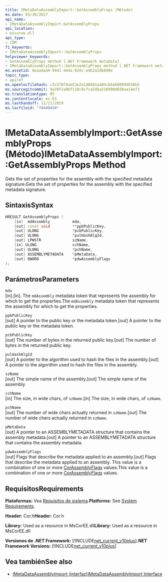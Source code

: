 ```yaml
---
title: IMetaDataAssemblyImport::GetAssemblyProps (Método)
ms.date: 03/30/2017
api_name:
- IMetaDataAssemblyImport.GetAssemblyProps
api_location:
- mscoree.dll
api_type:
- COM
f1_keywords:
- IMetaDataAssemblyImport::GetAssemblyProps
helpviewer_keywords:
- GetAssemblyProps method [.NET Framework metadata]
- IMetaDataAssemblyImport::GetAssemblyProps method [.NET Framework metadata]
ms.assetid: 0eaa4aa9-9441-444a-920c-e4b2a2db899e
topic_type:
- apiref
ms.openlocfilehash: c3c57074ae53e2e1d8d41aa04cb6eb6089db58b5
ms.sourcegitcommit: 9a39f2a06f110c9c7ca54ba216900d038aa14ef3
ms.translationtype: MT
ms.contentlocale: es-ES
ms.lasthandoff: 11/23/2019
ms.locfileid: "74449434"
---
```

# <a name="imetadataassemblyimportgetassemblyprops-method"></a><span data-ttu-id="b9669-102">IMetaDataAssemblyImport::GetAssemblyProps (Método)</span><span class="sxs-lookup"><span data-stu-id="b9669-102">IMetaDataAssemblyImport::GetAssemblyProps Method</span></span>
<span data-ttu-id="b9669-103">Gets the set of properties for the assembly with the specified metadata signature.</span><span class="sxs-lookup"><span data-stu-id="b9669-103">Gets the set of properties for the assembly with the specified metadata signature.</span></span>  
  
## <a name="syntax"></a><span data-ttu-id="b9669-104">Sintaxis</span><span class="sxs-lookup"><span data-stu-id="b9669-104">Syntax</span></span>  
  
```cpp  
HRESULT GetAssemblyProps (  
    [in]  mdAssembly          mda,  
    [out] const void          **ppbPublicKey,   
    [out] ULONG               *pcbPublicKey,  
    [out] ULONG               *pulHashAlgId,  
    [out] LPWSTR              szName,  
    [in] ULONG                cchName,  
    [out] ULONG               *pchName,  
    [out] ASSEMBLYMETADATA    *pMetaData,  
    [out] DWORD               *pdwAssemblyFlags  
);  
```  
  
## <a name="parameters"></a><span data-ttu-id="b9669-105">Parámetros</span><span class="sxs-lookup"><span data-stu-id="b9669-105">Parameters</span></span>  
 `mda`  
 <span data-ttu-id="b9669-106">[in].</span><span class="sxs-lookup"><span data-stu-id="b9669-106">[in].</span></span> <span data-ttu-id="b9669-107">The `mdAssembly` metadata token that represents the assembly for which to get the properties.</span><span class="sxs-lookup"><span data-stu-id="b9669-107">The `mdAssembly` metadata token that represents the assembly for which to get the properties.</span></span>  
  
 `ppbPublicKey`  
 <span data-ttu-id="b9669-108">[out] A pointer to the public key or the metadata token.</span><span class="sxs-lookup"><span data-stu-id="b9669-108">[out] A pointer to the public key or the metadata token.</span></span>  
  
 `pcbPublicKey`  
 <span data-ttu-id="b9669-109">[out] The number of bytes in the returned public key.</span><span class="sxs-lookup"><span data-stu-id="b9669-109">[out] The number of bytes in the returned public key.</span></span>  
  
 `pulHashAlgId`  
 <span data-ttu-id="b9669-110">[out] A pointer to the algorithm used to hash the files in the assembly.</span><span class="sxs-lookup"><span data-stu-id="b9669-110">[out] A pointer to the algorithm used to hash the files in the assembly.</span></span>  
  
 `szName`  
 <span data-ttu-id="b9669-111">[out] The simple name of the assembly.</span><span class="sxs-lookup"><span data-stu-id="b9669-111">[out] The simple name of the assembly.</span></span>  
  
 `cchName`  
 <span data-ttu-id="b9669-112">[in] The size, in wide chars, of `szName`.</span><span class="sxs-lookup"><span data-stu-id="b9669-112">[in] The size, in wide chars, of `szName`.</span></span>  
  
 `pchName`  
 <span data-ttu-id="b9669-113">[out] The number of wide chars actually returned in `szName`.</span><span class="sxs-lookup"><span data-stu-id="b9669-113">[out] The number of wide chars actually returned in `szName`.</span></span>  
  
 `pMetaData`  
 <span data-ttu-id="b9669-114">[out] A pointer to an ASSEMBLYMETADATA structure that contains the assembly metadata.</span><span class="sxs-lookup"><span data-stu-id="b9669-114">[out] A pointer to an ASSEMBLYMETADATA structure that contains the assembly metadata.</span></span>  
  
 `pdwAssemblyFlags`  
 <span data-ttu-id="b9669-115">[out] Flags that describe the metadata applied to an assembly.</span><span class="sxs-lookup"><span data-stu-id="b9669-115">[out] Flags that describe the metadata applied to an assembly.</span></span> <span data-ttu-id="b9669-116">This value is a combination of one or more [CorAssemblyFlags](../../../../docs/framework/unmanaged-api/metadata/corassemblyflags-enumeration.md) values.</span><span class="sxs-lookup"><span data-stu-id="b9669-116">This value is a combination of one or more [CorAssemblyFlags](../../../../docs/framework/unmanaged-api/metadata/corassemblyflags-enumeration.md) values.</span></span>  
  
## <a name="requirements"></a><span data-ttu-id="b9669-117">Requisitos</span><span class="sxs-lookup"><span data-stu-id="b9669-117">Requirements</span></span>  
 <span data-ttu-id="b9669-118">**Plataformas:** Vea [Requisitos de sistema](../../../../docs/framework/get-started/system-requirements.md).</span><span class="sxs-lookup"><span data-stu-id="b9669-118">**Platforms:** See [System Requirements](../../../../docs/framework/get-started/system-requirements.md).</span></span>  
  
 <span data-ttu-id="b9669-119">**Header:** Cor.h</span><span class="sxs-lookup"><span data-stu-id="b9669-119">**Header:** Cor.h</span></span>  
  
 <span data-ttu-id="b9669-120">**Library:** Used as a resource in MsCorEE.dll</span><span class="sxs-lookup"><span data-stu-id="b9669-120">**Library:** Used as a resource in MsCorEE.dll</span></span>  
  
 <span data-ttu-id="b9669-121">**Versiones de .NET Framework:** [!INCLUDE[net_current_v10plus](../../../../includes/net-current-v10plus-md.md)]</span><span class="sxs-lookup"><span data-stu-id="b9669-121">**.NET Framework Versions:** [!INCLUDE[net_current_v10plus](../../../../includes/net-current-v10plus-md.md)]</span></span>  
  
## <a name="see-also"></a><span data-ttu-id="b9669-122">Vea también</span><span class="sxs-lookup"><span data-stu-id="b9669-122">See also</span></span>

- [<span data-ttu-id="b9669-123">IMetaDataAssemblyImport (interfaz)</span><span class="sxs-lookup"><span data-stu-id="b9669-123">IMetaDataAssemblyImport Interface</span></span>](../../../../docs/framework/unmanaged-api/metadata/imetadataassemblyimport-interface.md)
